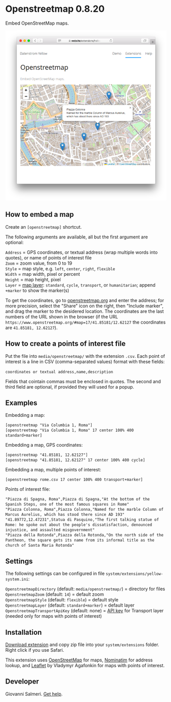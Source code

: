 Openstreetmap 0.8.20
====================
Embed OpenStreetMap maps.

<p align="center"><img src="openstreetmap-screenshot.png?raw=true" alt="Screenshot"></p>

## How to embed a map

Create an `[openstreetmap]` shortcut.

The following arguments are available, all but the first argument are optional:

`Address` = GPS coordinates, or textual address (wrap multiple words into quotes), or name of points of interest file  
`Zoom` = zoom value, from 0 to 19  
`Style` = map style, e.g. `left`, `center`, `right`, `flexible`  
`Width` = map width, pixel or percent  
`Height` = map height, pixel  
`Layer` = [map layer](https://wiki.openstreetmap.org/wiki/Browsing#Layers): `standard`, `cycle`, `transport`, or `humanitarian`; append `+marker` to show the marker(s)  

To get the coordinates, go to [openstreetmap.org](https://www.openstreetmap.org/) and enter the address; for more precision, select the "Share" icon on the right, then "Include marker", and drag the marker to the desidered location. The coordinates are the last numbers of the URL shown in the browser (if the URL `https://www.openstreetmap.org/#map=17/41.85181/12.62127` the coordinates are `41.85181, 12.62127`).

## How to create a points of interest file

Put the file into `media/openstreetmap/` with the extension `.csv`. Each point of interest is a line in CSV (comma-separated values) format with these fields:

`coordinates or textual address,name,description`

Fields that cointain commas must be enclosed in quotes. The second and third field are optional, if provided they will used for a popup.

## Examples

Embedding a map:

    [openstreetmap "Via Columbia 1, Roma"]
    [openstreetmap "Via Columbia 1, Roma" 17 center 100% 400 standard+marker]

Embedding a map, GPS coordinates:

    [openstreetmap "41.85181, 12.62127"]
    [openstreetmap "41.85181, 12.62127" 17 center 100% 400 cycle]

Embedding a map, multiple points of interest:

    [openstreetmap rome.csv 17 center 100% 400 transport+marker]

Points of interest file:

```
"Piazza di Spagna, Roma",Piazza di Spagna,"At the bottom of the Spanish Steps, one of the most famous squares in Rome"
"Piazza Colonna, Roma",Piazza Colonna,"Named for the marble Column of Marcus Aurelius, which has stood there since AD 193"
"41.89772,12.47231",Statua di Pasquino,"The first talking statue of Rome: he spoke out about the people's dissatisfaction, denounced injustice, and assaulted misgovernment"
"Piazza della Rotonda",Piazza della Rotonda,"On the north side of the Pantheon, the square gets its name from its informal title as the church of Santa Maria Rotonda"
```

## Settings

The following settings can be configured in file `system/extensions/yellow-system.ini`:

`OpenstreetmapDirectory` (default: `media/openstreetmap/`) = directory for files
`OpenstreetmapZoom` (default:  `14`) = default zoom  
`OpenstreetmapStyle` (default:  `flexible`) = default style  
`OpenstreetmapLayer` (default:  `standard+marker`) = default layer  
`OpenstreetmapTransportApiKey` (default: none) = [API key](https://www.thunderforest.com/pricing/) for Transport layer (needed only for maps with points of interest)  

## Installation

[Download extension](https://github.com/GiovanniSalmeri/yellow-openstreetmap/archive/master.zip) and copy zip file into your `system/extensions` folder. Right click if you use Safari.

This extension uses [OpenStreetMap](https://wiki.openstreetmap.org/wiki/Main_Page) for maps, [Nominatim](https://wiki.openstreetmap.org/wiki/Nominatim) for address lookup, and [Leaflet](https://leafletjs.com/) by Vladymyr Agafonkin for maps with points of interest.

## Developer

Giovanni Salmeri. [Get help](https://github.com/GiovanniSalmeri/yellow-openstreetmap/issues).
